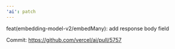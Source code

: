 ```yaml
---
'ai': patch
---
```


feat(embedding-model-v2/embedMany): add response body field

Commit: https://github.com/vercel/ai/pull/5757
